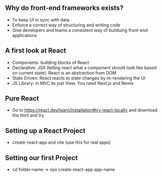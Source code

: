 ## Why do front-end frameworks exists?

- To keep UI in sync with data
- Enforce a correct way of structuring and writing code
- Give developers and teams a consistent way of builduing front-end applications

## A first look at React

- Components: building blocks of React
- Declarative: JSX (telling react what a component should look like based on current state). React is an abstraction from DOM
- State Driven: React reacts to state changes by re-rendering the UI
- JS Library: in MVC its just View. You need Next.js and Remix

## Pure React

- Go to https://react.dev/learn/installation#try-react-locally and download the html and try

## Setting up a React Project

- create-react-app and vite (use this for real apps)

## Setting our first Project

- cd folder-name -> npx create-react-app app-name 
